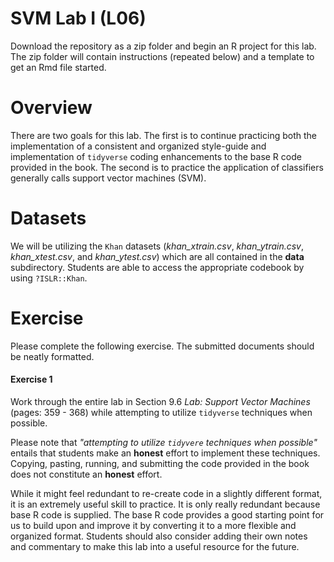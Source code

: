 # SVM Lab I (L06)

Download the repository as a zip folder and begin an R project for this lab. The zip folder will contain instructions (repeated below) and a template to get an Rmd file started.

# Overview

There are two goals for this lab. The first is to continue practicing both the implementation of a consistent and organized style-guide and implementation of `tidyverse` coding enhancements to the base R code provided in the book. The second is to practice the application of classifiers generally calls support vector machines (SVM).

# Datasets 

We will be utilizing the `Khan` datasets (*khan_xtrain.csv*, *khan_ytrain.csv*, *khan_xtest.csv*, and *khan_ytest.csv*) which are all contained in the **data** subdirectory. Students are able to access the appropriate codebook by using `?ISLR::Khan`.

# Exercise

Please complete the following exercise. The submitted documents should be neatly formatted. 

#### Exercise 1
Work through the entire lab in Section 9.6 *Lab: Support Vector Machines* (pages: 359 - 368) while attempting to utilize `tidyverse` techniques when possible. 

Please note that *"attempting to utilize `tidyvere` techniques when possible"* entails that students make an **honest** effort to implement these techniques. Copying, pasting, running, and submitting the code provided in the book does not constitute an **honest** effort. 

While it might feel redundant to re-create code in a slightly different format, it is an extremely useful skill to practice. It is only really redundant because base R code is supplied. The base R code provides a good starting point for us to build upon and improve it by converting it to a more flexible and organized format. Students should also consider adding their own notes and commentary to make this lab into a useful resource for the future. 